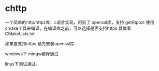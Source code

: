 # chttp
一个简单的http/https库，c语言实现，用到了 openssl库，支持 get和post
使用cmake工具来编译，在编译库之前，可以选择是否支持https  具体看 CMakeLists.txt

如果要支持https 请先安装openssl库

windows下 mingw编译通过

linux下测试通过。
